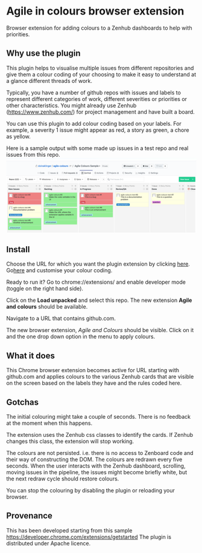 # Agile in colours browser extension
Browser extension for adding colours to a  Zenhub dashboards to help with priorities.

## Why use the plugin
This plugin helps to visualise multiple issues from different repositories and give them a colour coding of your choosing to make it easy to understand at a glance different threads of work.

Typically, you have a number of github repos with issues and labels to represent different categories of work, different severities or priorities or other characteristics. You might already use Zenhub (https://www.zenhub.com/) for project management and have built a board.

You can use this plugin to add colour coding based on your labels.
For example, a severity 1 issue might appear as red, a story as green, a chore as yellow.


Here is a sample output with some made up issues in a test repo and real issues from this repo.
![Sample dashboard](https://github.com/doinaklinger/agile-colours/blob/master/images/sampleDashboard.png)

## Install

Choose the URL for which you want the plugin extension by clicking [here](https://github.com/doinaklinger/agile-colours/blob/master/manifest.json#L15).
Go[here]( https://github.com/doinaklinger/agile-colours/blob/master/content.js#L1) and customise your colour coding.

Ready to run it?
Go to chrome://extensions/ and enable developer mode (toggle on the right hand side).


Click on the **Load unpacked** and select this repo. The new extension
**Agile and colours** should be available.

Navigate to a URL that contains github.com.

The new browser extension, _Agile and Colours_ [](/images/2019/10/funnel_colours32.png) should be visible.
Click on it and the one drop down option in the menu to apply colours.



## What it does
This Chrome browser extension becomes active for URL starting with github.com and applies colours to the various Zenhub cards that are visible on the screen based on the labels they have and the rules coded here.


## Gotchas

The initial colouring might take a couple of seconds. There is no feedback at the moment when this happens.

The extension uses the Zenhub css classes to identify the cards. If Zenhub changes this class, the extension will stop working.

The colours are not persisted. i.e. there is no access to Zenboard code and their way of constructing the DOM. The colours are redrawn every five seconds.
When the user interacts with the Zenhub dashboard, scrolling, moving issues in the pipeline, the issues might become briefly white, but the next redraw cycle should restore colours.

You can stop the colouring by disabling the plugin or reloading your browser.


## Provenance
This has been developed starting from this sample https://developer.chrome.com/extensions/getstarted
The plugin is distributed under Apache licence.
